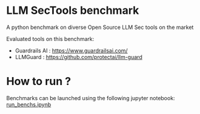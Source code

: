 # LLM SecTools benchmark

A python benchmark on diverse Open Source LLM Sec tools on the market

Evaluated tools on this benchmark:
- Guardrails AI : https://www.guardrailsai.com/
- LLMGuard : https://github.com/protectai/llm-guard

# How to run ?

Benchmarks can be launched using the following jupyter notebook: [run_benchs.ipynb](run_benchs.ipynb)

